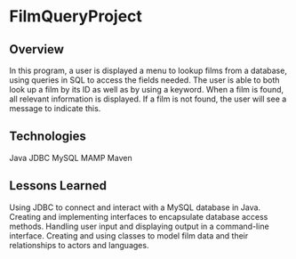 # FilmQueryProject
## Overview
In this program, a user is displayed a menu to lookup films from a database, using queries in 
SQL to access the fields needed. The user is able to both look up a film by its ID as well as by using a keyword. When a film is found, all relevant information is displayed. If a film is not found, the user will see a message to indicate this. 

## Technologies
Java
JDBC
MySQL
MAMP
Maven

## Lessons Learned
Using JDBC to connect and interact with a MySQL database in Java.
Creating and implementing interfaces to encapsulate database access methods.
Handling user input and displaying output in a command-line interface.
Creating and using classes to model film data and their relationships to actors and languages.
